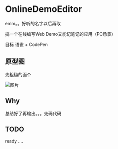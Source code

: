 # OnlineDemoEditor

emm。。好听的名字以后再取

搞一个在线编写Web Demo又能记笔记的应用（PC场景）

目标 语雀 + CodePen
## 原型图
先粗糙的画个

![图片](https://img.cdn.sugarat.top/mdImg/MTY2MDkyMTg2MTUyMQ==660921861521)

## Why
总结好了再输出。。。先码代码

## TODO
ready ....